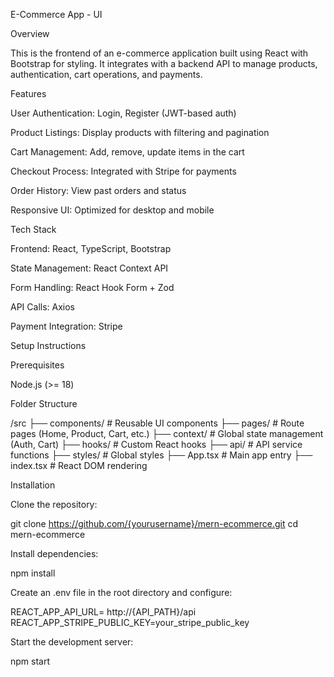 E-Commerce App - UI

Overview

This is the frontend of an e-commerce application built using React with Bootstrap for styling. It integrates with a backend API to manage products, authentication, cart operations, and payments.

Features

User Authentication: Login, Register (JWT-based auth)

Product Listings: Display products with filtering and pagination

Cart Management: Add, remove, update items in the cart

Checkout Process: Integrated with Stripe for payments

Order History: View past orders and status

Responsive UI: Optimized for desktop and mobile

Tech Stack

Frontend: React, TypeScript, Bootstrap

State Management: React Context API

Form Handling: React Hook Form + Zod

API Calls: Axios

Payment Integration: Stripe

Setup Instructions

Prerequisites

Node.js (>= 18)

Folder Structure

/src
  ├── components/      # Reusable UI components
  ├── pages/           # Route pages (Home, Product, Cart, etc.)
  ├── context/         # Global state management (Auth, Cart)
  ├── hooks/           # Custom React hooks
  ├── api/             # API service functions
  ├── styles/          # Global styles
  ├── App.tsx          # Main app entry
  ├── index.tsx        # React DOM rendering


Installation

Clone the repository:

git clone https://github.com/{yourusername}/mern-ecommerce.git
cd mern-ecommerce

Install dependencies:

npm install

Create an .env file in the root directory and configure:

REACT_APP_API_URL= http://{API_PATH}/api
REACT_APP_STRIPE_PUBLIC_KEY=your_stripe_public_key

Start the development server:

npm start
